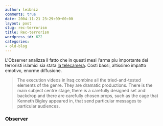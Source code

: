 ```yaml
---
author: leibniz
comments: true
date: 2004-11-21 23:29:09+00:00
layout: post
slug: rec-terrorism
title: Rec-terrorism
wordpress_id: 622
categories:
- old-blog
---
```


L'Observer analizza il fatto che in questi mesi l'arma piu importante dei terroristi islamici sia stata [la telecamera](http://observer.guardian.co.uk/review/story/0,6903,1355798,00.html). Costi bassi, altissimo impatto emotivo, enorme diffusione.




> 

> 
> The execution videos in Iraq combine all the tried-and-tested
elements of the genre. They are dramatic productions. There is the main
subject centre stage, there is a carefully designed set and backdrop
and there are carefully chosen props, such as the cage that Kenneth
Bigley appeared in, that send particular messages to particular
audiences. 




### Observer
